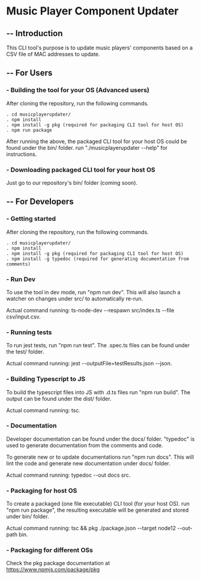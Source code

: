# Music Player Component Updater

## -- Introduction

This CLI tool's purpose is to update music players' components based on a CSV file of MAC addresses to update.

## -- For Users

### - Building the tool for your OS (Advanced users)

After cloning the repository, run the following commands.

``` 
. cd musicplayerupdater/
. npm install 
. npm install -g pkg (required for packaging CLI tool for host OS)
. npm run package
```

After running the above, the packaged CLI tool for your host OS could be found under the bin/ folder.
run "./musicplayerupdater --help" for instructions.

### - Downloading packaged CLI tool for your host OS

Just go to our repository's bin/ folder (coming soon).

## -- For Developers

### - Getting started

After cloning the repository, run the following commands.

``` 
. cd musicplayerupdater/
. npm install 
. npm install -g pkg (required for packaging CLI tool for host OS)
. npm install -g typedoc (required for generating documentation from comments)
```

### - Run Dev

To use the tool in dev mode, run "npm run dev".
This will also launch a watcher on changes under src/ to automatically re-run.

Actual command running: ts-node-dev --respawn src/index.ts --file csv/input.csv.

### - Running tests 

To run jest tests, run "npm run test".
The .spec.ts files can be found under the test/ folder.

Actual command running: jest --outputFile=testResults.json --json.

### - Building Typescript to JS 

To build the typescript files into JS with .d.ts files run "npm run build".
The output can be found under the dist/ folder.

Actual command running: tsc.

### - Documentation 

Developer documentation can be found under the docs/ folder.
"typedoc" is used to generate documentation from the comments and code.

To generate new or to update documentations run "npm run docs".
This will lint the code and generate new documentation under docs/ folder.

Actual command running: typedoc --out docs src.

### - Packaging for host OS

To create a packaged (one file executable) CLI tool (for your host OS).
run "npm run package", the resulting executable will be generated and stored under bin/ folder.

Actual command running: tsc && pkg ./package.json --target node12 --out-path bin.

### - Packaging for different OSs

Check the pkg package documentation at https://www.npmjs.com/package/pkg
